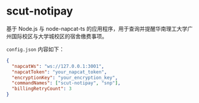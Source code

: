 # scut-notipay

基于 Node.js 与 node-napcat-ts 的应用程序，用于查询并提醒华南理工大学广州国际校区与大学城校区的宿舍缴费事项。

`config.json` 内容如下：

```json
{
  "napcatWs": "ws://127.0.0.1:3001",
  "napcatToken": "your_napcat_token",
  "encryptionKey": "your_encryption_key",
  "commandNames": ["scut-notipay", "snp"],
  "billingRetryCount": 3
}
```

